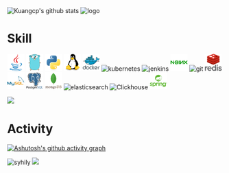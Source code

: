 <img src="https://github-readme-stats.vercel.app/api?username=kuangcp&show_icons=true&theme=vue" alt="Kuangcp's github stats"  />
<img src="https://github-profile-trophy.vercel.app/?username=kuangcp&theme=flat&column=9&margin-w=8" alt="logo" height="180" />

# Skill
<p align="left">
<a href="https://www.java.com" target="_blank" style="text-decoration: none;"> <img src="https://raw.githubusercontent.com/devicons/devicon/master/icons/java/java-original.svg" alt="Java" width="40" height="40"/> </a>
<a href="https://www.go.dev" target="_blank" style="text-decoration: none;"> <img src="https://raw.githubusercontent.com/devicons/devicon/master/icons/go/go-original.svg" alt="Go" width="40" height="40"/> </a>
<a href="https://www.python.org" target="_blank" style="text-decoration: none;"> <img src="https://raw.githubusercontent.com/devicons/devicon/master/icons/python/python-original.svg" alt="Python" width="40" height="40"/> </a>
<a href="https://www.linux.org" target="_blank" style="text-decoration: none;"> <img src="https://raw.githubusercontent.com/devicons/devicon/master/icons/linux/linux-original.svg" alt="linux" width="40" height="40"/> </a>
<a href="https://www.docker.com" target="_blank" style="text-decoration: none;"> <img src="https://raw.githubusercontent.com/devicons/devicon/master/icons/docker/docker-original-wordmark.svg" alt="docker" width="40" height="40"/> </a> 
<a href="https://kubernetes.io" target="_blank" style="text-decoration: none;"> <img src="https://www.vectorlogo.zone/logos/kubernetes/kubernetes-icon.svg" alt="kubernetes" width="40" height="40"/> </a>
<a href="https://www.jenkins.io" target="_blank" style="text-decoration: none;"> <img src="https://www.vectorlogo.zone/logos/jenkins/jenkins-icon.svg" alt="jenkins" width="40" height="40"/> </a>
<a href="https://www.nginx.com" target="_blank" style="text-decoration: none;"> <img src="https://raw.githubusercontent.com/devicons/devicon/master/icons/nginx/nginx-original.svg" alt="nginx" width="40" height="40"/> </a>
<a href="https://git-scm.com" target="_blank" style="text-decoration: none;"> <img src="https://www.vectorlogo.zone/logos/git-scm/git-scm-icon.svg" alt="git" width="40" height="40"/> </a> 
<a href="https://redis.io" target="_blank" style="text-decoration: none;"> <img src="https://raw.githubusercontent.com/devicons/devicon/master/icons/redis/redis-original-wordmark.svg" alt="redis" width="40" height="40"/> </a>
<a href="https://www.mysql.com" target="_blank" style="text-decoration: none;"> <img src="https://raw.githubusercontent.com/devicons/devicon/master/icons/mysql/mysql-original-wordmark.svg" alt="mysql" width="40" height="40"/> </a>
<a href="https://www.postgresql.org" target="_blank" style="text-decoration: none;"> <img src="https://raw.githubusercontent.com/devicons/devicon/master/icons/postgresql/postgresql-original-wordmark.svg" alt="postgresql" width="40" height="40"/> </a>
<a href="https://www.mongodb.com" target="_blank" style="text-decoration: none;"> <img src="https://raw.githubusercontent.com/devicons/devicon/master/icons/mongodb/mongodb-original-wordmark.svg" alt="mongodb" width="40" height="40"/> </a>
<a href="https://www.elastic.co" target="_blank" style="text-decoration: none;"> <img src="https://www.vectorlogo.zone/logos/elastic/elastic-icon.svg" alt="elasticsearch" width="40" height="40"/> </a> 
<a href="https://clickhouse.com" target="_blank" style="text-decoration: none;"> <img src="https://github.com/ClickHouse/clickhouse-docs/assets/9611008/b001dc7b-5a45-4dcd-9275-e03beb7f9177" alt="Clickhouse" width="200" height="40"/> </a>
<a href="https://spring.io" target="_blank" style="text-decoration: none;"> <img src="https://raw.githubusercontent.com/devicons/devicon/master/icons/spring/spring-original-wordmark.svg" alt="spring" width="40" height="40"/> </a>
</p>

<img align="" width="38.6%" src="https://github-readme-stats-fork-alpha.vercel.app/api/top-langs/?username=kuangcp&hide_title=false&hide_border=true&layout=compact&border_radius=0&title_color=41b883&icon_color=41b883&text_color=959598&bg_color=9ca3af00&hide=css,javascript,html&langs_count=8" />

# Activity

[![Ashutosh's github activity graph](https://github-readme-activity-graph.vercel.app/graph?username=Kuangcp&theme=react)](https://github.com/ashutosh00710/github-readme-activity-graph)

![syhily](https://github-readme-streak-stats.herokuapp.com/?user=kuangcp&theme=dark)
![](https://profile-counter.glitch.me/Kuangcp/count.svg)
